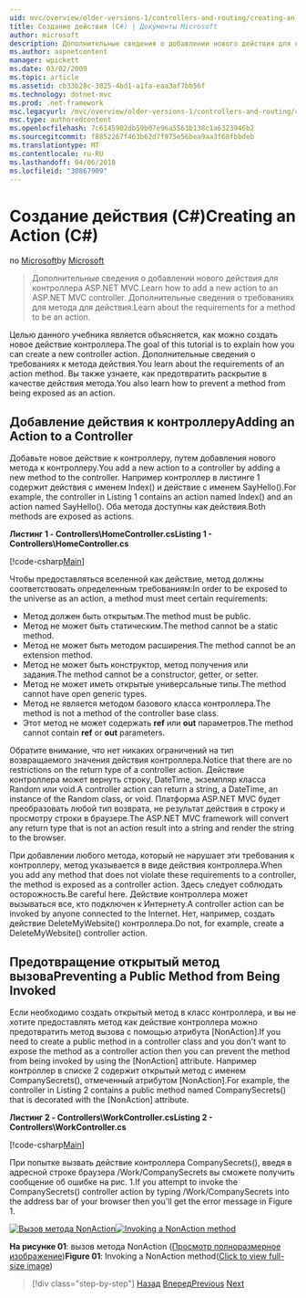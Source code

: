 ```yaml
---
uid: mvc/overview/older-versions-1/controllers-and-routing/creating-an-action-cs
title: Создание действия (C#) | Документы Microsoft
author: microsoft
description: Дополнительные сведения о добавлении нового действия для контроллера ASP.NET MVC. Дополнительные сведения о требованиях для метода для действия.
ms.author: aspnetcontent
manager: wpickett
ms.date: 03/02/2009
ms.topic: article
ms.assetid: cb33b28c-3025-4bd1-a1fa-eaa3af7bb56f
ms.technology: dotnet-mvc
ms.prod: .net-framework
msc.legacyurl: /mvc/overview/older-versions-1/controllers-and-routing/creating-an-action-cs
msc.type: authoredcontent
ms.openlocfilehash: 7c6145902db59b07e96a5563b138c1a6323946b2
ms.sourcegitcommit: f8852267f463b62d7f975e56bea9aa3f68fbbdeb
ms.translationtype: MT
ms.contentlocale: ru-RU
ms.lasthandoff: 04/06/2018
ms.locfileid: "30867909"
---
```

<a name="creating-an-action-c"></a><span data-ttu-id="0eb41-104">Создание действия (C#)</span><span class="sxs-lookup"><span data-stu-id="0eb41-104">Creating an Action (C#)</span></span>
====================
<span data-ttu-id="0eb41-105">по [Microsoft](https://github.com/microsoft)</span><span class="sxs-lookup"><span data-stu-id="0eb41-105">by [Microsoft](https://github.com/microsoft)</span></span>

> <span data-ttu-id="0eb41-106">Дополнительные сведения о добавлении нового действия для контроллера ASP.NET MVC.</span><span class="sxs-lookup"><span data-stu-id="0eb41-106">Learn how to add a new action to an ASP.NET MVC controller.</span></span> <span data-ttu-id="0eb41-107">Дополнительные сведения о требованиях для метода для действия.</span><span class="sxs-lookup"><span data-stu-id="0eb41-107">Learn about the requirements for a method to be an action.</span></span>


<span data-ttu-id="0eb41-108">Целью данного учебника является объясняется, как можно создать новое действие контроллера.</span><span class="sxs-lookup"><span data-stu-id="0eb41-108">The goal of this tutorial is to explain how you can create a new controller action.</span></span> <span data-ttu-id="0eb41-109">Дополнительные сведения о требованиях к метода действия.</span><span class="sxs-lookup"><span data-stu-id="0eb41-109">You learn about the requirements of an action method.</span></span> <span data-ttu-id="0eb41-110">Вы также узнаете, как предотвратить раскрытие в качестве действия метода.</span><span class="sxs-lookup"><span data-stu-id="0eb41-110">You also learn how to prevent a method from being exposed as an action.</span></span>

## <a name="adding-an-action-to-a-controller"></a><span data-ttu-id="0eb41-111">Добавление действия к контроллеру</span><span class="sxs-lookup"><span data-stu-id="0eb41-111">Adding an Action to a Controller</span></span>

<span data-ttu-id="0eb41-112">Добавьте новое действие к контроллеру, путем добавления нового метода к контроллеру.</span><span class="sxs-lookup"><span data-stu-id="0eb41-112">You add a new action to a controller by adding a new method to the controller.</span></span> <span data-ttu-id="0eb41-113">Например контроллер в листинге 1 содержит действия с именем Index() и действие с именем SayHello().</span><span class="sxs-lookup"><span data-stu-id="0eb41-113">For example, the controller in Listing 1 contains an action named Index() and an action named SayHello().</span></span> <span data-ttu-id="0eb41-114">Оба метода доступны как действия.</span><span class="sxs-lookup"><span data-stu-id="0eb41-114">Both methods are exposed as actions.</span></span>

<span data-ttu-id="0eb41-115">**Листинг 1 - Controllers\HomeController.cs**</span><span class="sxs-lookup"><span data-stu-id="0eb41-115">**Listing 1 - Controllers\HomeController.cs**</span></span>

[!code-csharp[Main](creating-an-action-cs/samples/sample1.cs)]

<span data-ttu-id="0eb41-116">Чтобы предоставляться вселенной как действие, метод должны соответствовать определенным требованиям:</span><span class="sxs-lookup"><span data-stu-id="0eb41-116">In order to be exposed to the universe as an action, a method must meet certain requirements:</span></span>

- <span data-ttu-id="0eb41-117">Метод должен быть открытым.</span><span class="sxs-lookup"><span data-stu-id="0eb41-117">The method must be public.</span></span>
- <span data-ttu-id="0eb41-118">Метод не может быть статическим.</span><span class="sxs-lookup"><span data-stu-id="0eb41-118">The method cannot be a static method.</span></span>
- <span data-ttu-id="0eb41-119">Метод не может быть методом расширения.</span><span class="sxs-lookup"><span data-stu-id="0eb41-119">The method cannot be an extension method.</span></span>
- <span data-ttu-id="0eb41-120">Метод не может быть конструктор, метод получения или задания.</span><span class="sxs-lookup"><span data-stu-id="0eb41-120">The method cannot be a constructor, getter, or setter.</span></span>
- <span data-ttu-id="0eb41-121">Метод не может иметь открытые универсальные типы.</span><span class="sxs-lookup"><span data-stu-id="0eb41-121">The method cannot have open generic types.</span></span>
- <span data-ttu-id="0eb41-122">Метод не является методом базового класса контроллера.</span><span class="sxs-lookup"><span data-stu-id="0eb41-122">The method is not a method of the controller base class.</span></span>
- <span data-ttu-id="0eb41-123">Этот метод не может содержать **ref** или **out** параметров.</span><span class="sxs-lookup"><span data-stu-id="0eb41-123">The method cannot contain **ref** or **out** parameters.</span></span>

<span data-ttu-id="0eb41-124">Обратите внимание, что нет никаких ограничений на тип возвращаемого значения действия контроллера.</span><span class="sxs-lookup"><span data-stu-id="0eb41-124">Notice that there are no restrictions on the return type of a controller action.</span></span> <span data-ttu-id="0eb41-125">Действие контроллера может вернуть строку, DateTime, экземпляр класса Random или void.</span><span class="sxs-lookup"><span data-stu-id="0eb41-125">A controller action can return a string, a DateTime, an instance of the Random class, or void.</span></span> <span data-ttu-id="0eb41-126">Платформа ASP.NET MVC будет преобразовать любой тип возврата, не результат действия в строку и просмотру строки в браузере.</span><span class="sxs-lookup"><span data-stu-id="0eb41-126">The ASP.NET MVC framework will convert any return type that is not an action result into a string and render the string to the browser.</span></span>

<span data-ttu-id="0eb41-127">При добавлении любого метода, который не нарушает эти требования к контроллеру, метод указывается в виде действия контроллера.</span><span class="sxs-lookup"><span data-stu-id="0eb41-127">When you add any method that does not violate these requirements to a controller, the method is exposed as a controller action.</span></span> <span data-ttu-id="0eb41-128">Здесь следует соблюдать осторожность.</span><span class="sxs-lookup"><span data-stu-id="0eb41-128">Be careful here.</span></span> <span data-ttu-id="0eb41-129">Действие контроллера может вызываться все, кто подключен к Интернету.</span><span class="sxs-lookup"><span data-stu-id="0eb41-129">A controller action can be invoked by anyone connected to the Internet.</span></span> <span data-ttu-id="0eb41-130">Нет, например, создать действие DeleteMyWebsite() контроллера.</span><span class="sxs-lookup"><span data-stu-id="0eb41-130">Do not, for example, create a DeleteMyWebsite() controller action.</span></span>

## <a name="preventing-a-public-method-from-being-invoked"></a><span data-ttu-id="0eb41-131">Предотвращение открытый метод вызова</span><span class="sxs-lookup"><span data-stu-id="0eb41-131">Preventing a Public Method from Being Invoked</span></span>

<span data-ttu-id="0eb41-132">Если необходимо создать открытый метод в класс контроллера, и вы не хотите предоставлять метод как действие контроллера можно предотвратить метод вызова с помощью атрибута [NonAction].</span><span class="sxs-lookup"><span data-stu-id="0eb41-132">If you need to create a public method in a controller class and you don't want to expose the method as a controller action then you can prevent the method from being invoked by using the [NonAction] attribute.</span></span> <span data-ttu-id="0eb41-133">Например контроллер в списке 2 содержит открытый метод с именем CompanySecrets(), отмеченный атрибутом [NonAction].</span><span class="sxs-lookup"><span data-stu-id="0eb41-133">For example, the controller in Listing 2 contains a public method named CompanySecrets() that is decorated with the [NonAction] attribute.</span></span>

<span data-ttu-id="0eb41-134">**Листинг 2 - Controllers\WorkController.cs**</span><span class="sxs-lookup"><span data-stu-id="0eb41-134">**Listing 2 - Controllers\WorkController.cs**</span></span>

[!code-csharp[Main](creating-an-action-cs/samples/sample2.cs)]

<span data-ttu-id="0eb41-135">При попытке вызвать действие контроллера CompanySecrets(), введя в адресной строке браузера /Work/CompanySecrets вы сможете получить сообщение об ошибке на рис. 1.</span><span class="sxs-lookup"><span data-stu-id="0eb41-135">If you attempt to invoke the CompanySecrets() controller action by typing /Work/CompanySecrets into the address bar of your browser then you'll get the error message in Figure 1.</span></span>


<span data-ttu-id="0eb41-136">[![Вызов метода NonAction](creating-an-action-cs/_static/image1.jpg)](creating-an-action-cs/_static/image1.png)</span><span class="sxs-lookup"><span data-stu-id="0eb41-136">[![Invoking a NonAction method](creating-an-action-cs/_static/image1.jpg)](creating-an-action-cs/_static/image1.png)</span></span>

<span data-ttu-id="0eb41-137">**На рисунке 01**: вызов метода NonAction ([Просмотр полноразмерное изображение](creating-an-action-cs/_static/image2.png))</span><span class="sxs-lookup"><span data-stu-id="0eb41-137">**Figure 01**: Invoking a NonAction method([Click to view full-size image](creating-an-action-cs/_static/image2.png))</span></span>

> [!div class="step-by-step"]
> <span data-ttu-id="0eb41-138">[Назад](creating-a-controller-cs.md)
> [Вперед](asp-net-mvc-routing-overview-vb.md)</span><span class="sxs-lookup"><span data-stu-id="0eb41-138">[Previous](creating-a-controller-cs.md)
[Next](asp-net-mvc-routing-overview-vb.md)</span></span>
